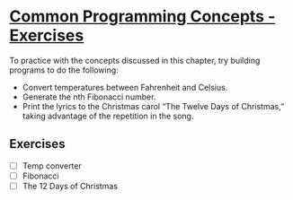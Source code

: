 # [Common Programming Concepts - Exercises](https://doc.rust-lang.org/nightly/book/ch03-05-control-flow.html#summary)

To practice with the concepts discussed in this chapter, try building programs to do the following:
- Convert temperatures between Fahrenheit and Celsius.
- Generate the nth Fibonacci number.
- Print the lyrics to the Christmas carol “The Twelve Days of Christmas,” taking advantage of the repetition in the song.

## Exercises
- [ ] Temp converter
- [ ] Fibonacci
- [ ] The 12 Days of Christmas
